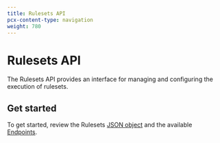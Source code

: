 ```yaml
---
title: Rulesets API
pcx-content-type: navigation
weight: 780
---
```


# Rulesets API

The Rulesets API provides an interface for managing and configuring the execution of rulesets.

## Get started

To get started, review the Rulesets [JSON object](/rulesets-api/json-object) and the available [Endpoints](/rulesets-api/endpoints).